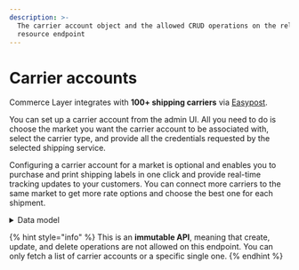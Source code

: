 ```yaml
---
description: >-
  The carrier account object and the allowed CRUD operations on the related
  resource endpoint
---
```


# Carrier accounts

Commerce Layer integrates with **100+ shipping carriers** via [Easypost](https://www.easypost.com/carriers).

You can set up a carrier account from the admin UI. All you need to do is choose the market you want the carrier account to be associated with, select the carrier type, and provide all the credentials requested by the selected shipping service.

Configuring a carrier account for a market is optional and enables you to purchase and print shipping labels in one click and provide real-time tracking updates to your customers. You can connect more carriers to the same market to get more rate options and choose the best one for each shipment.

<details>

<summary>Data model</summary>

Check the related [ER diagram](https://commercelayer.io/docs/data-model/shipping-carriers) and explore the flowchart that illustrates how the carrier account resource relates with the other API entities.

</details>

{% hint style="info" %}
This is an **immutable API**, meaning that create, update, and delete operations are not allowed on this endpoint. You can only fetch a list of carrier accounts or a specific single one.
{% endhint %}
